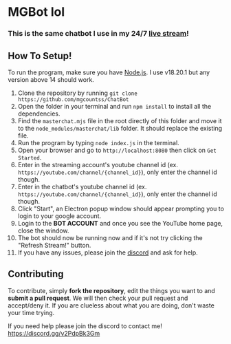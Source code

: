 # MGBot lol
### This is the same chatbot I use in my 24/7 <a href="https://youtube.com/@sfmg/live">live stream</a>!

## How To Setup!
To run the program, make sure you have <a href="https://nodejs.org">Node.js</a>. I use v18.20.1 but any version above 14 should work.
1. Clone the repository by running `git clone https://github.com/mgcountss/ChatBot`
2. Open the folder in your terminal and run `npm install` to install all the dependencies.
3. Find the `masterchat.mjs` file in the root directly of this folder and move it to the `node_modules/masterchat/lib` folder. It should replace the existing file.
4. Run the program by typing `node index.js` in the terminal.
5. Open your browser and go to `http://localhost:8080` then click on `Get Started`.
6. Enter in the streaming account's youtube channel id (ex. `https://youtube.com/channel/{channel_id}`), only enter the channel id though.
7. Enter in the chatbot's youtube channel id (ex. `https://youtube.com/channel/{channel_id}`), only enter the channel id though.
8. Click "Start", an Electron popup window should appear prompting you to login to your google account.
9. Login to the **BOT ACCOUNT** and once you see the YouTube home page, close the window.
10. The bot should now be running now and if it's not try clicking the "Refresh Stream!" button.
11. If you have any issues, please join the <a href="https://discord.gg/v2PdpBk3Gm">discord</a> and ask for help.

## Contributing
To contribute, simply **fork the repository**, edit the things you want to and **submit a pull request**.
We will then check your pull request and accept/deny it.
If you are clueless about what you are doing, don't waste your time trying.

If you need help please join the discord to contact me!
https://discord.gg/v2PdpBk3Gm